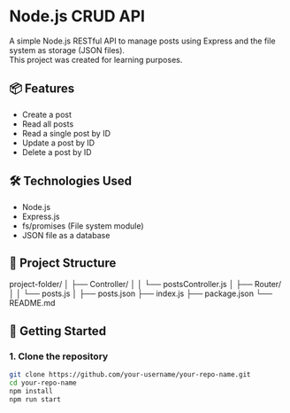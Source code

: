 # Node.js CRUD API

A simple Node.js RESTful API to manage posts using Express and the file system as storage (JSON files).  
This project was created for learning purposes.

## 📦 Features

- Create a post
- Read all posts
- Read a single post by ID
- Update a post by ID
- Delete a post by ID

## 🛠️ Technologies Used

- Node.js
- Express.js
- fs/promises (File system module)
- JSON file as a database

## 📂 Project Structure

project-folder/
│
├── Controller/
│ │   └── postsController.js
│
├── Router/
│ │   └── posts.js
│
├── posts.json
├── index.js
├── package.json
└── README.md


## 🚀 Getting Started

### 1. Clone the repository

```bash
git clone https://github.com/your-username/your-repo-name.git
cd your-repo-name
npm install
npm run start 
